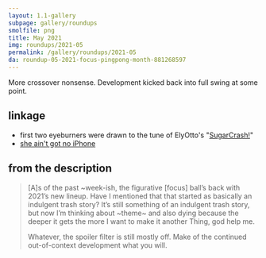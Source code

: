 ```yaml
---
layout: 1.1-gallery
subpage: gallery/roundups
smolfile: png
title: May 2021
img: roundups/2021-05
permalink: /gallery/roundups/2021-05
da: roundup-05-2021-focus-pingpong-month-881268597
---
```

More crossover nonsense. Development kicked back into full swing at some point.

## linkage
- first two eyeburners were drawn to the tune of ElyOtto's "<a href="https://www.youtube.com/watch?v=BfV4ZDgumTQ" target="_blank">SugarCrash!</a>"
- <a href="https://knowyourmeme.com/memes/i-got-no-iphone" target="_blank">she ain't got no iPhone</a>

## from the description
> [A]s of the past ~week-ish, the figurative [focus] ball’s back with 2021’s new lineup. Have I mentioned that that started as basically an indulgent trash story? It’s still something of an indulgent trash story, but now I’m thinking about ~theme~ and also dying because the deeper it gets the more I want to make it another Thing, god help me.
>
> Whatever, the spoiler filter is still mostly off. Make of the continued out-of-context development what you will.